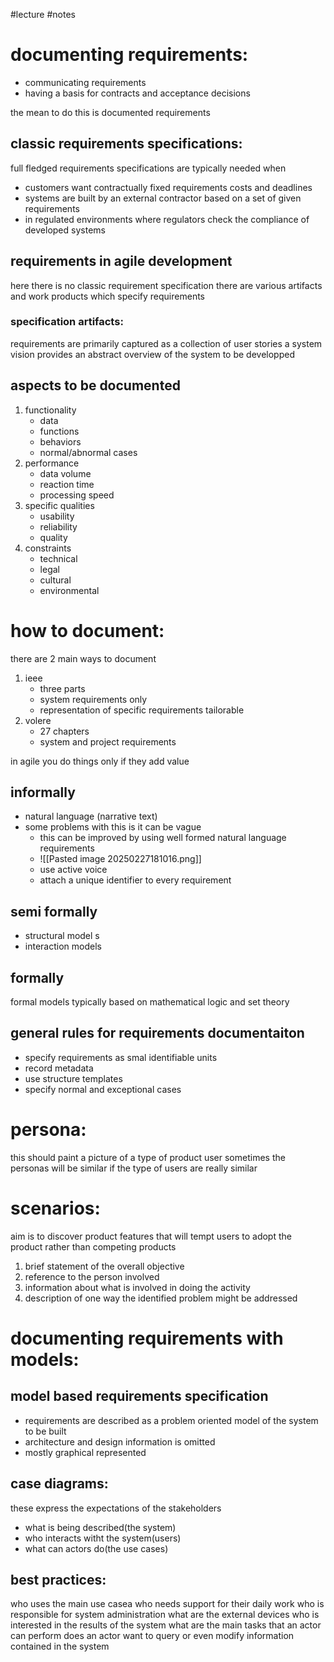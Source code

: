#lecture #notes 
# documenting requirements:
- communicating requirements
- having a basis for contracts and acceptance decisions


the mean to do this is documented requirements
## classic requirements specifications:

full fledged requirements specifications are typically needed when 
- customers want contractually fixed requirements costs and deadlines
- systems are built by an external contractor based on a set of given requirements
- in regulated environments where regulators check the compliance of developed systems

## requirements in agile development 
here there is no classic requirement specification 
there are various artifacts and work products which specify requirements

### specification artifacts:
requirements are primarily captured as a collection of user stories 
a system vision provides an abstract overview of the system to be developped 

## aspects to be documented
1. functionality
	- data
	- functions
	- behaviors
	- normal/abnormal cases
2. performance
	- data volume 
	- reaction time
	- processing speed
3. specific qualities
	- usability
	- reliability
	- quality
4. constraints
	- technical 
	- legal
	- cultural 
	- environmental 


# how to document:
there are 2 main ways to document
1. ieee
	- three parts
	- system requirements only 
	- representation of specific requirements tailorable 
2. volere
	- 27 chapters
	- system and project requirements

in agile you do things only if they add value 

## informally 
- natural language (narrative text)
- some problems with this is it can be vague 
	- this can be improved by using well formed natural language requirements 
	- ![[Pasted image 20250227181016.png]]
	- use active voice
	- attach a unique identifier to every requirement
## semi formally 
- structural model s
- interaction models 
## formally
formal models typically based on mathematical logic and set theory


## general rules for requirements documentaiton
- specify requirements as smal identifiable units
- record metadata
- use structure templates
- specify normal and exceptional cases

# persona:
this should paint a picture of a type of product user 
sometimes the personas will be similar if the type of users are really similar 
# scenarios:
aim is to discover product features that will tempt users to adopt the product rather than competing products

1. brief statement of the overall objective 
2. reference to the person involved 
3. information about what is involved in doing the activity 
4. description of one way the identified problem might be addressed

# documenting requirements with models:
## model based requirements specification
- requirements are described as a problem oriented model of the system to be built 
- architecture and design information is omitted 
- mostly graphical represented

## case diagrams:
these express the expectations of the stakeholders
- what is being described(the system)
- who interacts witht the system(users)
- what can actors do(the use cases)


## best practices:
who uses the main use casea
who needs support for their daily work
who is responsible for system administration
what are the external devices 
who is interested in the results of the system
what are the main tasks that an actor can perform 
does an actor want to query or even modify information contained in the system


